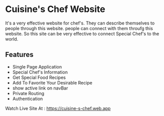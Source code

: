 
# Cuisine's Chef Website

It's a very effective website for chef's. They can describe themselves to people through this website. people can connect with them throufg this website. So this site can be very effective to connect Special Chef's to the world.


## Features

- Single Page Application
- Special Chef's Information
- Get Special Food Recipes
- Add To Favorite Your Desirable Recipe
- show active link on navBar
- Private Routing
- Authentication


Watch Live Site At : https://cuisine-s-chef.web.app


